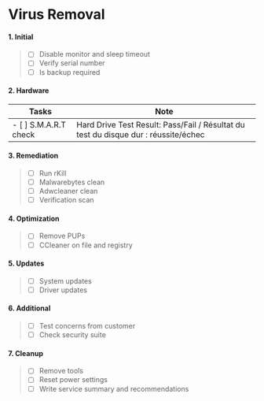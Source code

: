 # Virus Removal

#### 1. Initial
> - [ ] Disable monitor and sleep timeout
> - [ ] Verify serial number 
> - [ ] Is backup required

#### 2. Hardware
Tasks | Note
------------ | -------------
 - [ ] S.M.A.R.T check | Hard Drive Test Result: Pass/Fail / Résultat du test du disque dur : réussite/échec

#### 3. Remediation
> - [ ] Run rKill
> - [ ] Malwarebytes clean
> - [ ] Adwcleaner clean
> - [ ] Verification scan

#### 4. Optimization
> - [ ] Remove PUPs
> - [ ] CCleaner on file and registry

#### 5. Updates
> - [ ] System updates
> - [ ] Driver updates

#### 6. Additional
> - [ ] Test concerns from customer
> - [ ] Check security suite

#### 7. Cleanup
> - [ ] Remove tools
> - [ ] Reset power settings
> - [ ] Write service summary and recommendations
